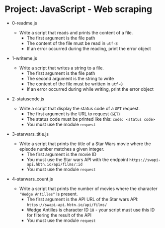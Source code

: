# Project: JavaScript - Web scraping

*   0-readme.js
    - Write a script that reads and prints the content of a file.
      - The first argument is the file path
      - The content of the file must be read in `utf-8`
      - If an error occurred during the reading, print the error object

*   1-writeme.js
    - Write a script that writes a string to a file.
      - The first argument is the file path
      - The second argument is the string to write
      - The content of the file must be written in `utf-8`
      - If an error occurred during while writing, print the error object

*   2-statuscode.js
    - Write a script that display the status code of a `GET` request.
      - The first argument is the URL to request (`GET`)
      - The status code must be printed like this: `code: <status code>`
      - You must use the module `request`

*   3-starwars_title.js
    - Write a script that prints the title of a Star Wars movie where the episode number matches a given integer.
      - The first argument is the movie ID
      - You must use the Star wars API with the endpoint `https://swapi-api.hbtn.io/api/films/:id`
      - You must use the module `request`

*   4-starwars_count.js
    - Write a script that prints the number of movies where the character `"Wedge Antilles"` is present.
      - The first argument is the API URL of the Star wars API: `https://swapi-api.hbtn.io/api/films/`
      - Wedge Antilles is character ID `18` - your script must use this ID for filtering the result of the API
      - You must use the module `request`
